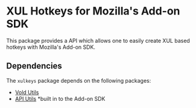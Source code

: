 # XUL Hotkeys for Mozilla's Add-on SDK

This package provides a API which allows one to easily create XUL based hotkeys
with Mozilla's Add-on SDK.

## Dependencies
 
The `xulkeys` package depends on the following packages:

* [Vold Utils](https://github.com/erikvold/vold-utils-jplib)
* [API Utils](https://github.com/mozilla/addon-sdk/) *built in to the Add-on SDK
